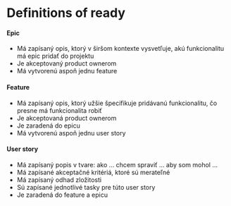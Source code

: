 # Definitions of ready

#### Epic
- Má zapísaný opis, ktorý v širšom kontexte vysvetľuje, akú funkcionalitu má epic pridať do projektu
- Je akceptovaný product ownerom
- Má vytvorenú aspoň jednu feature

#### Feature
- Má zapísaný opis, ktorý užšie špecifikuje pridávanú funkcionalitu, čo presne má funkcionalita robiť
- Je akceptovaná product ownerom
- Je zaradená do epicu
- Má vytvorenú aspoň jednu user story

#### User story
- Má zapísaný popis v tvare: ako … chcem spraviť … aby som mohol …
- Má zapísané akceptačné kritériá, ktoré sú merateľné
- Má zapísaný odhad zložitosti
- Sú zapísané jednotlivé tasky pre túto user story
- Je zaradená do feature a epicu
